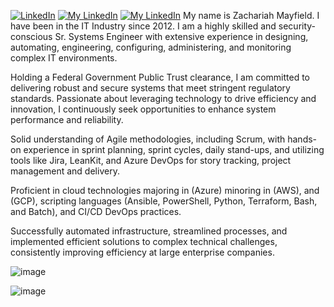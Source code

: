 [![LinkedIn](https://img.shields.io/badge/LinkedIn-blue?logo=linkedin&logoColor=white)](https://www.linkedin.com/in/zachariah-mayfield/)
[![My LinkedIn](https://github.com/user-attachments/assets/938ef5c9-22d9-4b06-bc19-0b73d19edc5b)](https://www.linkedin.com/in/zachariah-mayfield/)
[![My LinkedIn](image-url)](link-url)
My name is Zachariah Mayfield. I have been in the IT Industry since 2012. I am a highly skilled and security-conscious Sr. Systems Engineer with extensive experience in designing, automating, engineering, configuring, administering, and monitoring complex IT environments.

Holding a Federal Government Public Trust clearance, I am committed to delivering robust and secure systems that meet stringent regulatory standards. Passionate about leveraging technology to drive efficiency and innovation, I continuously seek opportunities to enhance system performance and reliability.

Solid understanding of Agile methodologies, including Scrum, with hands-on experience in sprint planning, sprint cycles, daily stand-ups, and utilizing tools like Jira, LeanKit, and Azure DevOps for story tracking, project management and delivery. 

Proficient in cloud technologies majoring in (Azure) minoring in (AWS), and (GCP), scripting languages (Ansible, PowerShell, Python, Terraform, Bash, and Batch), and CI/CD DevOps practices.

Successfully automated infrastructure, streamlined processes, and implemented efficient solutions to complex technical challenges, consistently improving efficiency at large enterprise companies.

![image](https://github.com/user-attachments/assets/7ad04aa0-d12f-41b8-92e2-8d0a94b14e05)



![image](https://github.com/user-attachments/assets/938ef5c9-22d9-4b06-bc19-0b73d19edc5b)

